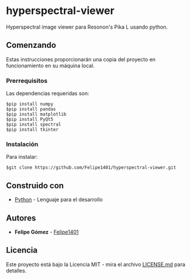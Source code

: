 # hyperspectral-viewer
Hyperspectral image viewer para Resonon's Pika L usando python.

## Comenzando

Estas instrucciones proporcionarán una copia del proyecto en funcionamiento en su máquina local.

### Prerrequisitos

Las dependencias requeridas son:

```
$pip install numpy
$pip install pandas
$pip install matplotlib
$pip install PyQt5
$pip install spectral
$pip install tkinter
```

### Instalación

Para instalar:

```
$git clone https://github.com/Felipe1401/hyperspectral-viewer.git
```

## Construido con

* [Python](https://www.python.org) - Lenguaje para el desarrollo

## Autores

* **Felipe Gómez** - [Felipe1401](https://github.com/Felipe1401/)

## Licencia

Este proyecto está bajo la Licencia MIT - mira el archivo [LICENSE.md](LICENSE.md) para detalles.
